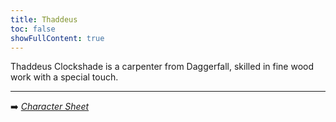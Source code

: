 ```yaml
---
title: Thaddeus
toc: false
showFullContent: true
---
```


Thaddeus Clockshade is a carpenter from Daggerfall, skilled in fine wood work with a special touch.

---

:arrow_right: *[Character Sheet](https://www.dndbeyond.com/characters/125698215)*